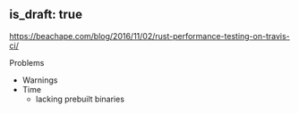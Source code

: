 is_draft: true
---
https://beachape.com/blog/2016/11/02/rust-performance-testing-on-travis-ci/

Problems
- Warnings
- Time
  - lacking prebuilt binaries

